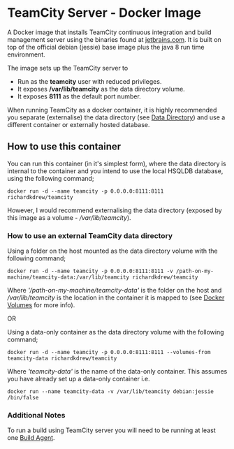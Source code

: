 # TeamCity Server - Docker Image
A Docker image that installs TeamCity continuous integration and build management server using the binaries found at [jetbrains.com](http://download.jetbrains.com/teamcity/). It is built on top of the official debian (jessie) base image plus the java 8 run time environment.

The image sets up the TeamCity server to
   - Run as the **teamcity** user with reduced privileges.
   - It exposes **/var/lib/teamcity** as the data directory volume.
   - It exposes **8111** as the default port number.

When running TeamCity as a docker container, it is highly recommended you separate (externalise) the data directory (see [Data Directory](https://confluence.jetbrains.com/display/TCD9/TeamCity+Data+Directory)) and use a different container or externally hosted database.

## How to use this container

You can run this container (in it's simplest form), where the data directory is internal to the container and you intend to use the local HSQLDB database, using the following command;

```console
docker run -d --name teamcity -p 0.0.0.0:8111:8111 richardkdrew/teamcity
```

However, I would recommend externalising the data directory (exposed by this image as a volume - _/var/lib/teamcity_).

### How to use an external TeamCity data directory

Using a folder on the host mounted as the data directory volume with the following command;

```console
docker run -d --name teamcity -p 0.0.0.0:8111:8111 -v /path-on-my-machine/teamcity-data:/var/lib/teamcity richardkdrew/teamcity
```

Where _'/path-on-my-machine/teamcity-data'_ is the folder on the host and _/var/lib/teamcity_ is the location in the container it is mapped to (see [Docker Volumes](https://docs.docker.com/userguide/dockervolumes/) for more info).

OR

Using a data-only container as the data directory volume with the following command;

```console
docker run -d --name teamcity -p 0.0.0.0:8111:8111 --volumes-from teamcity-data richardkdrew/teamcity
```

Where _'teamcity-data'_ is the name of the data-only container. This assumes you have already set up a data-only container i.e.

```console
docker run --name teamcity-data -v /var/lib/teamcity debian:jessie /bin/false
```

### Additional Notes
To run a build using TeamCity server you will need to be running at least one [Build Agent](https://github.com/richardkdrew/docker-teamcity-agent).
